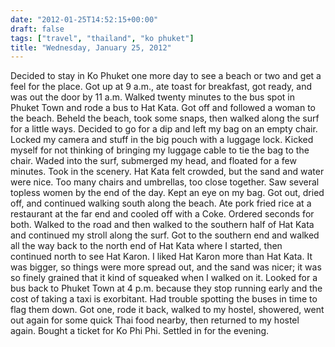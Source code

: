 ```yaml
---
date: "2012-01-25T14:52:15+00:00"
draft: false
tags: ["travel", "thailand", "ko phuket"]
title: "Wednesday, January 25, 2012"
---
```

Decided to stay in Ko Phuket one more day to see a beach or two and get a feel for the place. Got up at 9 a.m., ate toast for breakfast, got ready, and was out the door by 11 a.m. Walked twenty minutes to the bus spot in Phuket Town and rode a bus to Hat Kata. Got off and followed a woman to the beach. Beheld the beach, took some snaps, then walked along the surf for a little ways. Decided to go for a dip and left my bag on an empty chair. Locked my camera and stuff in the big pouch with a luggage lock. Kicked myself for not thinking of bringing my luggage cable to tie the bag to the chair. Waded into the surf, submerged my head, and floated for a few minutes. Took in the scenery. Hat Kata felt crowded, but the sand and water were nice. Too many chairs and umbrellas, too close together. Saw several topless women by the end of the day. Kept an eye on my bag. Got out, dried off, and continued walking south along the beach. Ate pork fried rice at a restaurant at the far end and cooled off with a Coke. Ordered seconds for both. Walked to the road and then walked to the southern half of Hat Kata and continued my stroll along the surf. Got to the southern end and walked all the way back to the north end of Hat Kata where I started, then continued north to see Hat Karon. I liked Hat Karon more than Hat Kata. It was bigger, so things were more spread out, and the sand was nicer; it was so finely grained that it kind of squeaked when I walked on it. Looked for a bus back to Phuket Town at 4 p.m. because they stop running early and the cost of taking a taxi is exorbitant. Had trouble spotting the buses in time to flag them down. Got one, rode it back, walked to my hostel, showered, went out again for some quick Thai food nearby, then returned to my hostel again. Bought a ticket for Ko Phi Phi. Settled in for the evening.

